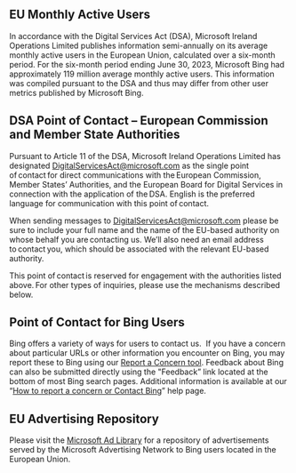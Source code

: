 EU Monthly Active Users
-----------------------

In accordance with the Digital Services Act (DSA), Microsoft Ireland Operations Limited publishes information semi-annually on its average monthly active users in the European Union, calculated over a six-month period. For the six-month period ending June 30, 2023, Microsoft Bing had approximately 119 million average monthly active users. This information was compiled pursuant to the DSA and thus may differ from other user metrics published by Microsoft Bing. 

DSA Point of Contact – European Commission and Member State Authorities
-----------------------------------------------------------------------

Pursuant to Article 11 of the DSA, Microsoft Ireland Operations Limited has designated [DigitalServicesAct@microsoft.com](mailto:DigitalServicesAct@microsoft.com) as the single point of contact for direct communications with the European Commission, Member States’ Authorities, and the European Board for Digital Services in connection with the application of the DSA. English is the preferred language for communication with this point of contact.

When sending messages to [DigitalServicesAct@microsoft.com](mailto:DigitalServicesAct@microsoft.com) please be sure to include your full name and the name of the EU-based authority on whose behalf you are contacting us. We’ll also need an email address to contact you, which should be associated with the relevant EU-based authority. 

This point of contact is reserved for engagement with the authorities listed above. For other types of inquiries, please use the mechanisms described below. 

Point of Contact for Bing Users
-------------------------------

Bing offers a variety of ways for users to contact us.  If you have a concern about particular URLs or other information you encounter on Bing, you may report these to Bing using our [Report a Concern tool](https://go.microsoft.com/fwlink?LinkId=850876). Feedback about Bing can also be submitted directly using the "Feedback” link located at the bottom of most Bing search pages. Additional information is available at our “[How to report a concern or Contact Bing](https://support.microsoft.com/en-gb/topic/how-to-report-a-concern-or-contact-bing-1831f0fe-3c4d-46ae-8e57-16c487715729)” help page. 

EU Advertising Repository
-------------------------

Please visit the [Microsoft Ad Library](https://adlibrary.ads.microsoft.com/) for a repository of advertisements served by the Microsoft Advertising Network to Bing users located in the European Union.